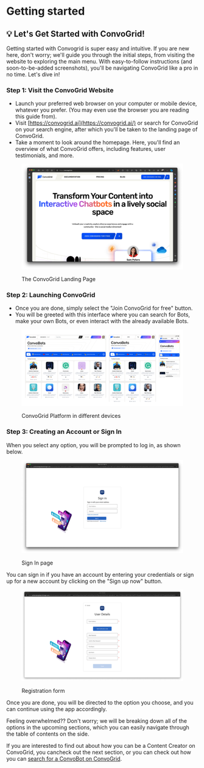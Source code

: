 # Getting started

## :bulb: Let's Get Started with ConvoGrid!

Getting started with Convogrid is super easy and intuitive. If you are new here, don't worry; we'll guide you through the initial steps, from visiting the website to exploring the main menu. With easy-to-follow instructions (and soon-to-be-added screenshots), you'll be navigating ConvoGrid like a pro in no time. Let's dive in!



### **Step 1: Visit the ConvoGrid Website**

* Launch your preferred web browser on your computer or mobile device, whatever you prefer. (You may even use the browser you are reading this guide from).
* Visit [https://convogrid.ai](https://convogrid.ai/) or search for ConvoGrid on your search engine, after which you'll be taken to the landing page of ConvoGrid.
* Take a moment to look around the homepage. Here, you'll find an overview of what ConvoGrid offers, including features, user testimonials, and more.

<figure><img src="../../.gitbook/assets/image.png" alt=""><figcaption><p>The ConvoGrid Landing Page</p></figcaption></figure>

### Step 2: Launching ConvoGrid

* Once you are done, simply select the "Join ConvoGrid for free" button.
* You will be greeted with this interface where you can search for Bots, make your own Bots, or even interact with the already available Bots.&#x20;

<figure><img src="../../.gitbook/assets/image (4).png" alt=""><figcaption><p>ConvoGrid Platform in different devices</p></figcaption></figure>

### Step 3: Creating an Account or Sign In

When you select any option, you will be prompted to log in, as shown below.

<figure><img src="../../.gitbook/assets/bbc81d93121ad813a82176929dd0b2c6f5eac12b0dd7dd66534e767a4c5e9980.png" alt=""><figcaption><p>Sign In page</p></figcaption></figure>

You can sign in if you have an account by entering your credentials or sign up for a new account by clicking on the "Sign up now" button.

<figure><img src="../../.gitbook/assets/image (28).png" alt=""><figcaption><p>Registration form</p></figcaption></figure>



Once you are done, you will be directed to the option you choose, and you can continue using the app accordingly.



Feeling overwhelmed?? Don't worry; we will be breaking down all of the options in the upcoming sections, which you can easily navigate through the table of contents on the side.

If you are interested to find out about how you can be a Content Creator on ConvoGrid, you cancheck out the next section, or you can check out how you can [search for a ConvoBot on ConvoGrid](../../starting-a-conversation/finding-convobots/).

